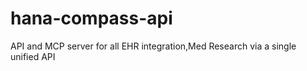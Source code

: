 # hana-compass-api
API and MCP server for all EHR integration,Med Research via a single unified API
